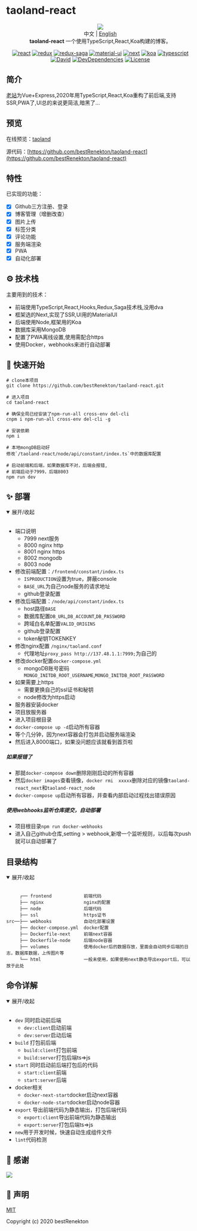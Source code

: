 # taoland-react

<p align="center">
  <img src="https://raw.githubusercontent.com/bestRenekton/taoland-react/master/frontend/public/img/taoland.png"/>
  <br>中文 | <a href="README_en.md">English</a>
  <br><strong>taoland-react</strong> 一个使用TypeScript,React,Koa构建的博客。
</p>
<div align="center">

[![react](https://img.shields.io/badge/react-v16.12.0-0074D9)](https://reactjs.org/)
[![redux](https://img.shields.io/badge/redux-v4.0.5-7FDBFF)](https://redux.js.org/)
[![redux-saga](https://img.shields.io/badge/redux--saga-v1.1.3-2ECC40)](https://redux-saga.js.org/)
[![material-ui](https://img.shields.io/badge/%40material--ui-v4.8.2-FF851B)](https://github.com/mui-org/material-ui)
[![next](https://img.shields.io/badge/next-v9.1.6-FF4136)](https://nextjs.org/)
[![koa](https://img.shields.io/badge/koa-v2.11.0-B10DC9)](https://koajs.com/)
[![typescript](https://img.shields.io/badge/typescript-v3.7.4-85144B)](https://www.typescriptlang.org/)
[![David](https://img.shields.io/david/bestRenekton/taoland-react.svg)](https://david-dm.org/bestRenekton/taoland-react)
[![DevDependencies](https://img.shields.io/david/dev/bestRenekton/taoland-react.svg)](https://david-dm.org/bestRenekton/taoland-react?type=dev)
[![License](https://img.shields.io/npm/l/@loadable/component.svg)](https://github.com/bestRenekton/taoland-react/blob/master/LICENSE)

</div>


## 简介

[老站](https://github.com/bestRenekton/taoLand)为Vue+Express,2020年用TypeScript,React,Koa重构了前后端,支持SSR,PWA了,UI总的来说更简洁,暗黑了...


## 预览

在线预览：[taoland](https://www.yangyuetao.cn)

源代码：[https://github.com/bestRenekton/taoland-react](https://github.com/bestRenekton/taoland-react)

## 特性

已实现的功能：

- [x] Github三方注册、登录
- [x] 博客管理（增删改查）
- [x] 图片上传
- [x] 标签分类
- [x] 评论功能
- [x] 服务端渲染
- [x] PWA
- [x] 自动化部署

## ⚙️ 技术栈

主要用到的技术：

+ 前端使用TypeScript,React,Hooks,Redux,Saga技术栈,没用dva
+ 框架选的Next,实现了SSR,UI用的MaterialUI
+ 后端使用Node,框架用的Koa
+ 数据库采用MongoDB
+ 配置了PWA离线设置,使用需配合https
+ 使用Docker，webhooks来进行自动部署


## 🚀 快速开始

```shell
# clone本项目
git clone https://github.com/bestRenekton/taoland-react.git

# 进入项目
cd taoland-react

# 确保全局已经安装了npm-run-all cross-env del-cli
cnpm i npm-run-all cross-env del-cli -g

# 安装依赖
npm i

# 本地mongDB启动好
修改`/taoland-react/node/api/constant/index.ts`中的数据库配置

# 启动前端和后端，如果数据库不对，后端会报错,
# 前端启动于7999，后端8003
npm run dev
```

## ✨ 部署

<details open=“open”>
  <summary>展开/收起</summary> 
  <br/>

+ 端口说明
    + 7999 next服务
    + 8000 nginx http
    + 8001 nginx https
    + 8002 mongodb
    + 8003 node
+ 修改前端配置：`/frontend/constant/index.ts`
    + `ISPRODUCTION`设置为true，屏蔽console
    + `BASE_URL`为自己node服务的请求地址
    + github登录配置
+ 修改后端配置：`/node/api/constant/index.ts`
    + host路径`BASE`
    + 数据库配置`DB_URL`,`DB_ACCOUNT`,`DB_PASSWORD`
    + 跨域白名单配置`VALID_ORIGINS`
    + github登录配置
    + token秘钥TOKENKEY
+ 修改nginx配置 `/nginx/taoland.conf`
    + 代理地址`proxy_pass http://137.48.1.1:7999;`为自己的
+ 修改docker配置`docker-compose.yml`
    + mongoDB账号密码`MONGO_INITDB_ROOT_USERNAME`,`MONGO_INITDB_ROOT_PASSWORD`
+ 如果需要上https
    + 需要更换自己的ssl证书和秘钥
    + node修改为https启动
+ 服务器安装docker
+ 项目放服务器
+ 进入项目根目录
+ `docker-compose up -d`启动所有容器
+ 等个几分钟，因为next容器会打包并启动服务端渲染
+ 然后进入8000端口，如果没问题应该就看到首页啦
##### 如果报错了
+ 那就`docker-compose down`删除刚刚启动的所有容器
+ 然后`docker images`查看镜像，`docker rmi  xxxxx`删除对应的镜像`taoland-react_next`和`taoland-react_node`
+ `docker-compose up`启动所有容器，并查看内部启动过程找出错误原因
##### 使用webhooks监听仓库提交，自动部署
+ 项目根目录`npm run docker-webhooks`
+ 进入自己github仓库,setting > webhook,新增一个监听规则，以后每次push就可以自动部署了
</details> 

##  目录结构

<details open=“open”>
  <summary>展开/收起</summary> 
  <br/>

```shell
     ┌── frontend            前端代码
     ├── nginx               nginx的配置
     ├── node                后端代码
     ├── ssl                 https证书
src──├── webhooks            自动化部署设置
     ├── docker-compose.yml  docker配置
     ├── Dockerfile-next     前端next容器
     ├── Dockerfile-node     后端node容器
     ├── volumes             使用docker后的数据存放，里面会自动同步后端的日志，数据库数据，上传图片等
     └── html                一般未使用，如果使用next静态导出export后，可以放于此处
```
</details> 

##  命令详解

<details open=“open”>
  <summary>展开/收起</summary> 
  <br/>

+ `dev` 同时启动前后端
    + `dev:client`启动前端
    + `dev:server`启动后端
+ `build` 打包前后端
    + `build:client`打包前端
    + `build:server`打包后端ts=>js
+ `start` 同时启动前后端打包后的代码
    + `start:client`前端
    + `start:server`后端
+ docker相关
    + `docker-next-start`docker启动next容器
    + `docker-node-start`docker启动node容器
+ `export` 导出前端代码为静态输出，打包后端代码
    + `export:client`导出前端代码为静态输出
    + `export:server`打包后端ts=>js
+ `new`用于开发时候，快速自动生成组件文件
+ `lint`代码检测
</details> 

## 💜 感谢

<a href="https://github.com/chun5398" target="_blank">
  <img src="https://avatars0.githubusercontent.com/u/30543796?s=40&v=4">
</a>

## :memo: 声明

[MIT](https://github.com/bestRenekton/taoland-react/blob/master/LICENSE)

Copyright (c) 2020 bestRenekton


